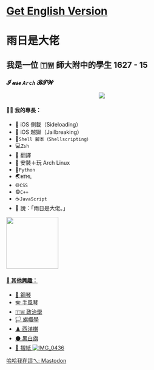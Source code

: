 # [Get English Version](https://github.com/olivertzeng/olivertzeng/blob/main/README.md)
# 雨日是大佬
## 我是一位 🇹🇼 師大附中的學生 1627 - 15
### **𝓘 𝓾𝓼𝓮 *`Arch`* 𝓑𝓣𝓦**

<p align="center">
  <a href="https://skillicons.dev">
    <img src="https://skillicons.dev/icons?i=git,py,bash,linux,md,vim,cpp,html,js,css,discord,instagram,twitter,github,stackoverflow,wordpress" />
  </a>
</p>

#### 🤹‍♂️ 我的專長：
* 📲 iOS 側載（Sideloading）
* 📱 iOS 越獄（Jailbreaking）
* 🐚`Shell 腳本（Shellscripting）`
* 💻`Zsh`
* 🔄 翻譯
* 🐧 安裝＋玩 Arch Linux
* 🐍`Python`
* 🌏`HTML`
* 🌐`CSS`
* ©️`C++`
* ☕️`JavaScript`
* 🛐 說：「雨日是大佬。」

<a href="https://github.com/olivertzeng">
  <img height="137px" src="https://github-readme-stats.vercel.app/api?username=olivertzeng&hide_title=true&hide_border=true&show_icons=true&include_all_commits=true&count_private=true&theme=gruvbox" />

#### 🔬 其他興趣：
* 🎹 鋼琴
* 🪗 手風琴
* 🇹🇼 政治學
* 🏳️ 旗幟學
* ♟️ 西洋棋
* ⚫️ 黑白旗
* 📄 摺紙
![IMG_0436](https://github.com/olivertzeng/olivertzeng/assets/86348833/8e1cc5be-b94b-48ec-bcb0-a3dad2e6b9d9)


哈哈我在這ㄟ:
<a rel="me" href="https://mastodon.social/@olivertzeng">Mastodon</a>

